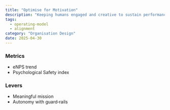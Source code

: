 ```yaml
---
title: "Optimise for Motivation"
description: "Keeping humans engaged and creative to sustain performance."
tags:
  - operating-model
  - alignment
category: "Organisation Design"
date: 2025-04-30
---
```

### Metrics
* eNPS trend
* Psychological Safety index

### Levers
* Meaningful mission
* Autonomy with guard‑rails
